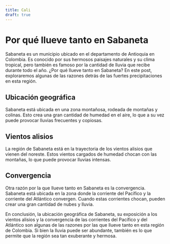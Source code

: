 ```yaml
---
title: Cali
draft: true
---
```


# Por qué llueve tanto en Sabaneta

Sabaneta es un municipio ubicado en el departamento de Antioquia en Colombia. Es conocido por sus hermosos paisajes naturales y su clima tropical, pero también es famoso por la cantidad de lluvia que recibe durante todo el año. ¿Por qué llueve tanto en Sabaneta? En este post, exploraremos algunas de las razones detrás de las fuertes precipitaciones en esta región.

## Ubicación geográfica

Sabaneta está ubicada en una zona montañosa, rodeada de montañas y colinas. Esto crea una gran cantidad de humedad en el aire, lo que a su vez puede provocar lluvias frecuentes y copiosas.

## Vientos alisios

La región de Sabaneta está en la trayectoria de los vientos alisios que vienen del noreste. Estos vientos cargados de humedad chocan con las montañas, lo que puede provocar lluvias intensas.

## Convergencia

Otra razón por la que llueve tanto en Sabaneta es la convergencia. Sabaneta está ubicada en la zona donde la corriente del Pacífico y la corriente del Atlántico convergen. Cuando estas corrientes chocan, pueden crear una gran cantidad de nubes y lluvia.

En conclusión, la ubicación geográfica de Sabaneta, su exposición a los vientos alisios y la convergencia de las corrientes del Pacífico y del Atlántico son algunas de las razones por las que llueve tanto en esta región de Colombia. Si bien la lluvia puede ser abundante, también es lo que permite que la región sea tan exuberante y hermosa.

